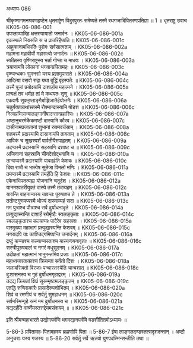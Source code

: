 अध्यायः 086

श्रीकृष्णागमनश्रवणहृष्टेन धृतराष्ट्रेण विदुरपुरतः समेष्यते तस्मै रथगजादिवितरणप्रतिज्ञा ॥ 1 ॥
धृतराष्ट्र उवाच 	KK05-06-086-001  
उपप्लाव्यादिह क्षत्तरुपायातो जनार्दनः ।	KK05-06-086-001a  
वृकस्थले निवसति स च प्रातरिहैष्यति ॥	KK05-06-086-001c  
आहुकानामधिपतिः पुरोगः सर्वसात्वताम् ।	KK05-06-086-002a  
महामना महावीर्यो महासत्वो जनार्दनः ॥	KK05-06-086-002c  
स्फीतस्य वृष्णिराष्ट्रस्य भर्ता गोप्ता च माधवः ।	KK05-06-086-003a  
त्रयाणामपि लोकानां भगवान्प्रपितामहः ॥	KK05-06-086-003c  
वृष्ण्यन्धकाः सुमनसो यस्य प्रज्ञामुपासते ।	KK05-06-086-004a  
आदित्या वसवो रुद्रा यथा बुद्धिं बृहस्पतेः ॥	KK05-06-086-004c  
तस्मै पूजां प्रयोक्ष्यामि दाशार्हाय महात्मने ।	KK05-06-086-005a  
प्रत्यक्षं तव धर्मज्ञ तां मे कथयतः शृणु ॥	KK05-06-086-005c  
एकवर्णैः सुक्लृप्ताङ्गैर्बाह्लिजातैर्हयोत्तमैः ।	KK05-06-086-006a  
चतुर्यक्तान्रथांस्तस्मै रौक्मान्दास्यामि षोडश ॥	KK05-06-086-006c  
नित्यप्रभिन्नान्मातङ्गानीषादन्तान्प्रहारिणः ।	KK05-06-086-007a  
अष्टानुचरमेकैकमष्टौ दास्यामि कौरव ॥	KK05-06-086-007c  
दासीनामप्रजातानां शुभानां रुक्मवर्चसाम् ।	KK05-06-086-008a  
शतमस्मै प्रदास्यामि दासानामपि तावताम् ॥	KK05-06-086-008c  
आविकं च सुखस्पर्शं पार्वतीयैरुपाहृतम् ।	KK05-06-086-009a  
तदप्यस्मै प्रदास्यामि सहस्राणि दशाष्ट च ॥	KK05-06-086-009c  
अजिनानां सहस्राणि चीनदेशोद्भवानि च ।	KK05-06-086-010a  
तान्यप्यस्मै प्रदास्यामि यावदर्हति केशवः ॥	KK05-06-086-010c  
दिवा रात्रौ च भात्येष सुतेजा विमलो मणिः ।	KK05-06-086-011a  
तमप्यस्मै प्रदास्यामि तमर्हति हि केशवः ॥	KK05-06-086-011c  
एकेनाभिपतत्यह्ना योजनानि चतुर्दश ।	KK05-06-086-012a  
यानमश्वतरीयुक्तं दास्ये तस्मै तदप्यहम् ॥	KK05-06-086-012c  
यावन्ति वाहनान्यस्य यावन्तः पुरुषाश्च ते ।	KK05-06-086-013a  
ततोष्टगुणमप्यस्मै भोज्यं दास्याम्यहं सदा ॥	KK05-06-086-013c  
मम पुत्राश्च पौत्राश्च सर्वे दुर्योधनादृते ।	KK05-06-086-014a  
प्रत्युद्यास्यन्ति दाशार्हं रथैर्मृष्टैः स्वलङ्कृताः ॥	KK05-06-086-014c  
स्वलङ्कृताश्च कल्याण्यः पादैरेव सहस्रशः ।	KK05-06-086-015a  
वारमुख्या महाभागं प्रत्युद्यास्यन्ति केशवम् ॥	KK05-06-086-015c  
नगरादपि याः काश्चिद्गमिष्यन्ति जनार्दनम् ।	KK05-06-086-016a  
द्रष्टुं कन्याश्च कल्याण्यस्ताश्च यास्यन्त्यनावृताः ॥	KK05-06-086-016c  
सस्त्रीपुरुषबालं च नगरं मधुसूदनम् ।	KK05-06-086-017a  
उदीक्षतां महात्मानं भानुमन्तमिव प्रजाः ॥	KK05-06-086-017c  
महाध्वजपताकाश्च क्रियन्तां सर्वतो दिशः ।	KK05-06-086-018a  
जलावसिक्तो विरजाः पन्थास्तस्येति चान्वशात् ॥	KK05-06-086-018c  
दुःशासनस्य च गृहं दुर्योधनगृहाद्वरम् ।	KK05-06-086-019a  
तदद्य क्रियतां क्षिप्रं सुसम्मृष्टमलङ्कृतम् ॥	KK05-06-086-019c  
एतद्धि रुचिराकारैः प्रासादैरुपशोभितम् ।	KK05-06-086-020a  
शिवं च रमणीयं च सर्वर्तु सुमहाधनम् ॥	KK05-06-086-020c  
सर्वमस्मिन्गृहे रत्नं मम दुर्योधनस्य च ।	KK05-06-086-021a  
यद्यदर्हति वार्ष्णेयस्तत्तद्देयमसंशयम् ॥ ॥	KK05-06-086-021c  

इति श्रीमन्महाभारते उद्योगपर्वणि भगवद्यानपर्वमि षडशीतितमोऽध्यायः ॥

5-86-3 प्रपितामहः पितामहस्य ब्रह्मणोपि पिता ॥ 5-86-7 ईषा लाङ्गलदण्डस्तत्सदृशदन्तान् । अष्टौ अनुचराः यस्य गजस्य ॥ 5-86-20 सर्वर्तु सर्वे ऋतवो युगपदस्मिन्सन्तीति तथा ॥

